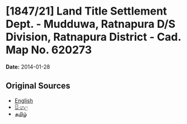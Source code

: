 # [1847/21] Land Title Settlement Dept. - Mudduwa, Ratnapura D/S Division, Ratnapura District - Cad. Map No. 620273

**Date:** 2014-01-28

## Original Sources

- [English](https://documents.gov.lk/view/extra-gazettes/2014/1/1847-21_E.pdf)
- [සිංහල](https://documents.gov.lk/view/extra-gazettes/2014/1/1847-21_S.pdf)
- [தமிழ்](https://documents.gov.lk/view/extra-gazettes/2014/1/1847-21_T.pdf)
